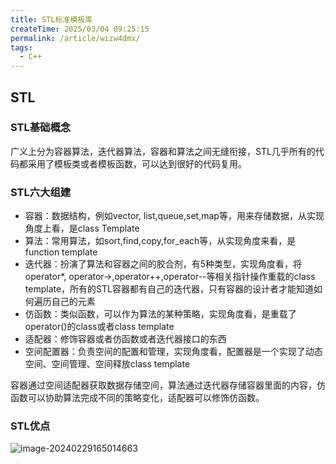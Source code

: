 ```yaml
---
title: STL标准模板库
createTime: 2025/03/04 09:25:15
permalink: /article/wizw4dmx/
tags:
  - C++
---
```

## STL

### STL基础概念

广义上分为容器算法，迭代器算法，容器和算法之间无缝衔接，STL几乎所有的代码都采用了模板类或者模板函数，可以达到很好的代码复用。

### STL六大组建

- 容器：数据结构，例如vector, list,queue,set,map等，用来存储数据，从实现角度上看，是class Template
- 算法：常用算法，如sort,find,copy,for_each等，从实现角度来看，是function template
- 迭代器：扮演了算法和容器之间的胶合剂，有5种类型，实现角度看，将operator*, operator->,operator++,operator--等相关指针操作重载的class template，所有的STL容器都有自己的迭代器，只有容器的设计者才能知道如何遍历自己的元素
- 仿函数：类似函数，可以作为算法的某种策略，实现角度看，是重载了operator()的class或者class template
- 适配器：修饰容器或者仿函数或者迭代器接口的东西
- 空间配置器：负责空间的配置和管理，实现角度看，配置器是一个实现了动态空间、空间管理、空间释放class template

容器通过空间适配器获取数据存储空间，算法通过迭代器存储容器里面的内容，仿函数可以协助算法完成不同的策略变化，适配器可以修饰仿函数。

### STL优点

![image-20240229165014663](https://flycodeu-1314556962.cos.ap-nanjing.myqcloud.com//codeCenterImg/image-20240229165014663.png)

